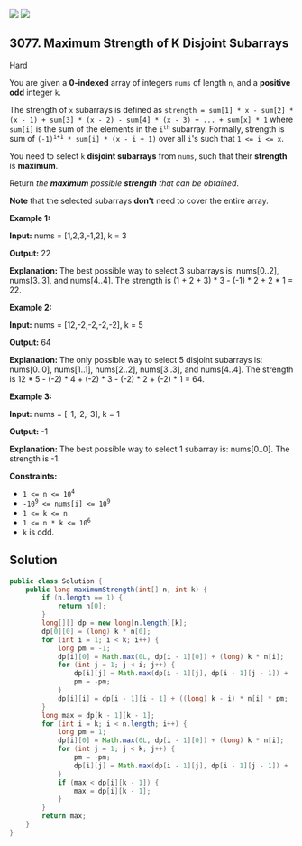 [![](https://img.shields.io/github/stars/javadev/LeetCode-in-Java?label=Stars&style=flat-square)](https://github.com/javadev/LeetCode-in-Java)
[![](https://img.shields.io/github/forks/javadev/LeetCode-in-Java?label=Fork%20me%20on%20GitHub%20&style=flat-square)](https://github.com/javadev/LeetCode-in-Java/fork)

## 3077\. Maximum Strength of K Disjoint Subarrays

Hard

You are given a **0-indexed** array of integers `nums` of length `n`, and a **positive** **odd** integer `k`.

The strength of `x` subarrays is defined as `strength = sum[1] * x - sum[2] * (x - 1) + sum[3] * (x - 2) - sum[4] * (x - 3) + ... + sum[x] * 1` where `sum[i]` is the sum of the elements in the <code>i<sup>th</sup></code> subarray. Formally, strength is sum of <code>(-1)<sup>i+1</sup> * sum[i] * (x - i + 1)</code> over all `i`'s such that `1 <= i <= x`.

You need to select `k` **disjoint subarrays** from `nums`, such that their **strength** is **maximum**.

Return _the **maximum** possible **strength** that can be obtained_.

**Note** that the selected subarrays **don't** need to cover the entire array.

**Example 1:**

**Input:** nums = [1,2,3,-1,2], k = 3

**Output:** 22

**Explanation:** The best possible way to select 3 subarrays is: nums[0..2], nums[3..3], and nums[4..4]. The strength is (1 + 2 + 3) \* 3 - (-1) \* 2 + 2 \* 1 = 22.

**Example 2:**

**Input:** nums = [12,-2,-2,-2,-2], k = 5

**Output:** 64

**Explanation:** The only possible way to select 5 disjoint subarrays is: nums[0..0], nums[1..1], nums[2..2], nums[3..3], and nums[4..4]. The strength is 12 \* 5 - (-2) \* 4 + (-2) \* 3 - (-2) \* 2 + (-2) \* 1 = 64.

**Example 3:**

**Input:** nums = [-1,-2,-3], k = 1

**Output:** -1

**Explanation:** The best possible way to select 1 subarray is: nums[0..0]. The strength is -1.

**Constraints:**

*   <code>1 <= n <= 10<sup>4</sup></code>
*   <code>-10<sup>9</sup> <= nums[i] <= 10<sup>9</sup></code>
*   `1 <= k <= n`
*   <code>1 <= n * k <= 10<sup>6</sup></code>
*   `k` is odd.

## Solution

```java
public class Solution {
    public long maximumStrength(int[] n, int k) {
        if (n.length == 1) {
            return n[0];
        }
        long[][] dp = new long[n.length][k];
        dp[0][0] = (long) k * n[0];
        for (int i = 1; i < k; i++) {
            long pm = -1;
            dp[i][0] = Math.max(0L, dp[i - 1][0]) + (long) k * n[i];
            for (int j = 1; j < i; j++) {
                dp[i][j] = Math.max(dp[i - 1][j], dp[i - 1][j - 1]) + ((long) k - j) * n[i] * pm;
                pm = -pm;
            }
            dp[i][i] = dp[i - 1][i - 1] + ((long) k - i) * n[i] * pm;
        }
        long max = dp[k - 1][k - 1];
        for (int i = k; i < n.length; i++) {
            long pm = 1;
            dp[i][0] = Math.max(0L, dp[i - 1][0]) + (long) k * n[i];
            for (int j = 1; j < k; j++) {
                pm = -pm;
                dp[i][j] = Math.max(dp[i - 1][j], dp[i - 1][j - 1]) + ((long) k - j) * n[i] * pm;
            }
            if (max < dp[i][k - 1]) {
                max = dp[i][k - 1];
            }
        }
        return max;
    }
}
```